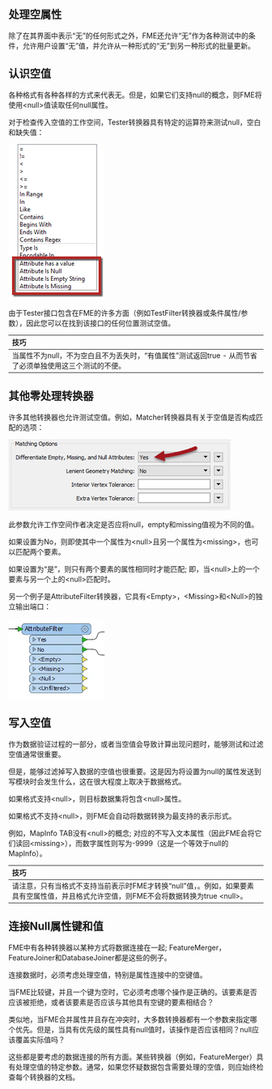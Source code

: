 ## 处理空属性

除了在其界面中表示“无”的任何形式之外，FME还允许“无”作为各种测试中的条件，允许用户设置“无”值，并允许从一种形式的“无”到另一种形式的批量更新。

## 认识空值

各种格式有各种各样的方式来代表无。但是，如果它们支持null的概念，则FME将使用&lt;null&gt;值读取任何null属性。

对于检查传入空值的工作空间，Tester转换器具有特定的运算符来测试null，空白和缺失值：

[![](../../.gitbook/assets/img1.021.testernothingtests.png)](https://github.com/domix2000/FMETraining/blob/Desktop-Advanced-2018/DesktopAdvanced1Attributes/Images/Img1.021.TesterNothingTests.png)

由于Tester接口包含在FME的许多方面（例如TestFilter转换器或条件属性/参数），因此您可以在找到该接口的任何位置测试空值。

|  技巧 |
| :--- |
|  当属性不为null，不为空白且不为丢失时，“有值属性”测试返回true - 从而节省了必须单独使用这三个测试的不便。 |

## 其他零处理转换器

许多其他转换器也允许测试空值。例如，Matcher转换器具有关于空值是否构成匹配的选项：

[![](../../.gitbook/assets/img1.022.matchernulloptions.png)](https://github.com/domix2000/FMETraining/blob/Desktop-Advanced-2018/DesktopAdvanced1Attributes/Images/Img1.022.MatcherNullOptions.png)

此参数允许工作空间作者决定是否应将null，empty和missing值视为不同的值。

如果设置为No，则即使其中一个属性为&lt;null&gt;且另一个属性为&lt;missing&gt;，也可以匹配两个要素。

如果设置为“是”，则只有两个要素的属性相同时才能匹配; 即，当&lt;null&gt;上的一个要素与另一个上的&lt;null&gt;匹配时。

另一个例子是AttributeFilter转换器，它具有&lt;Empty&gt;，&lt;Missing&gt;和&lt;Null&gt;的独立输出端口：

[![](../../.gitbook/assets/img1.023.attributefilternullports.png)](https://github.com/domix2000/FMETraining/blob/Desktop-Advanced-2018/DesktopAdvanced1Attributes/Images/Img1.023.AttributeFilterNullPorts.png)

## 写入空值

作为数据验证过程的一部分，或者当空值会导致计算出现问题时，能够测试和过滤空值通常很重要。

但是，能够过滤掉写入数据的空值也很重要。这是因为将设置为null的属性发送到写模块时会发生什么，这在很大程度上取决于数据格式。

如果格式支持&lt;null&gt;，则目标数据集将包含&lt;null&gt;属性。

如果格式不支持&lt;null&gt;，则FME会自动将数据转换为最支持的表示形式。

例如，MapInfo TAB没有&lt;null&gt;的概念; 对应的不写入文本属性（因此FME会将它们读回&lt;missing&gt;），而数字属性则写为-9999（这是一个等效于null的MapInfo）。

|  技巧 |
| :--- |
|  请注意，只有当格式不支持当前表示时FME才转换“null”值，。例如，如果要素具有空属性值，并且格式允许空值，则FME不会将数据转换为true &lt;null&gt;。 |

## 连接Null属性键和值

FME中有各种转换器以某种方式将数据连接在一起; FeatureMerger，FeatureJoiner和DatabaseJoiner都是这些的例子。

连接数据时，必须考虑处理空值，特别是属性连接中的空键值。

当FME比较键，并且一个键为空时，它必须考虑哪个操作是正确的。该要素是否应该被拒绝，或者该要素是否应该与其他具有空键的要素相结合？

类似地，当FME合并属性并且存在冲突时，大多数转换器都有一个参数来指定哪个优先。但是，当具有优先级的属性具有null值时，该操作是否应该相同？null应该覆盖实际值吗？

这些都是要考虑的数据连接的所有方面。某些转换器（例如，FeatureMerger）具有处理空值的特定参数。通常，如果您怀疑数据包含需要处理的空值，则应始终检查每个转换器的文档。


